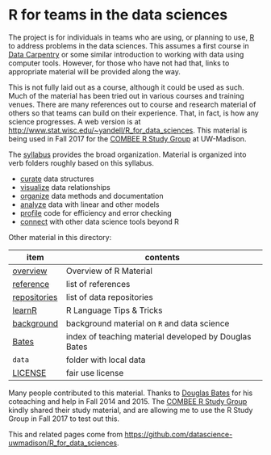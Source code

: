 # R for teams in the data sciences

The project is for individuals in teams who are using, or planning to use, [R](http://r-project.org) to address problems in the data sciences. This assumes a first course in [Data Carpentry](http://datacarpentry.org) or some similar introduction to working with data using computer tools. However, for those who have not had that, links to appropriate material will be provided along the way.

This is not fully laid out as a course, although it could be used as such. Much of the material has been tried out in various courses and training venues. There are many references out to course and research material of others so that teams can build on their experience. That, in fact, is how any science progresses. A web version is at 
<http://www.stat.wisc.edu/~yandell/R_for_data_sciences>. This material is being used in Fall 2017 for the [COMBEE R Study Group](https://github.com/ComBEE-UW-Madison/RStudyGroup#combee-r-study-group--uw-madison) at UW-Madison.

The [syllabus](syllabus.html) provides the broad organization. Material is organized into verb folders roughly based on this syllabus. 

- [curate](curate) data structures
- [visualize](visualize) data relationships
- [organize](organize) data methods and documentation
- [analyze](analyze) data with linear and other models
- [profile](profile) code for efficiency and error checking
- [connect](connect) with other data science tools beyond R


Other material in this directory:

item          | contents
------------- | -----------------
[overview](overview.html) | Overview of R Material
[reference](reference.html) | list of references
[repositories](repositories.html) | list of data repositories
[learnR](learnR.html) | R Language Tips & Tricks
[background](background.html) | background material on `R` and data science
[Bates](Bates.html) | index of teaching material developed by Douglas Bates
`data` | folder with local data
[LICENSE](LICENSE) | fair use license

Many people contributed to this material. Thanks to [Douglas Bates](https://github.com/dmbates/) for his coteaching and help in Fall 2014 and 2015. The [COMBEE R Study Group](https://github.com/ComBEE-UW-Madison/RStudyGroup#combee-r-study-group--uw-madison) kindly shared their study material, and are allowing me to use the R Study Group in Fall 2017 to test out this.

This and related pages come from <https://github.com/datascience-uwmadison/R_for_data_sciences>.
